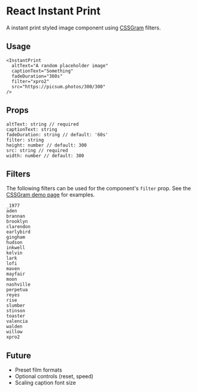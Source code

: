 # React Instant Print

A instant print styled image component using [CSSGram](https://github.com/una/CSSgram) filters.

## Usage

```
<InstantPrint
  altText="A random placeholder image"
  captionText="Something"
  fadeDuration="360s"
  filter="xpro2"
  src="https://picsum.photos/300/300"
/>
```

## Props

```
altText: string // required
captionText: string
fadeDuration: string // default: '60s'
filter: string
height: number // default: 300
src: string // required
width: number // default: 300
```

## Filters

The following filters can be used for the component's `filter` prop. See the [CSSGram demo page](https://una.im/CSSgram/) for examples.

```
_1977
aden
brannan
brooklyn
clarendon
earlybird
gingham
hudson
inkwell
kelvin
lark
lofi
maven
mayfair
moon
nashville
perpetua
reyes
rise
slumber
stinson
toaster
valencia
walden
willow
xpro2
```

## Future

- Preset film formats
- Optional controls (reset, speed)
- Scaling caption font size